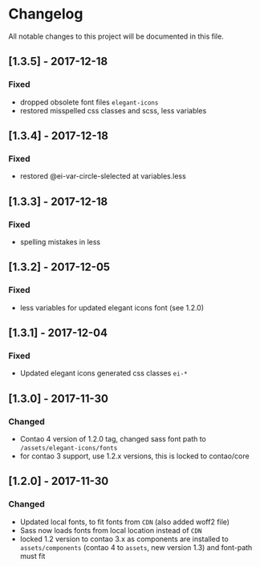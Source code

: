 # Changelog
All notable changes to this project will be documented in this file.

## [1.3.5] - 2017-12-18

### Fixed
- dropped obsolete font files `elegant-icons`
- restored misspelled css classes and scss, less variables

## [1.3.4] - 2017-12-18

### Fixed
- restored @ei-var-circle-slelected at variables.less

## [1.3.3] - 2017-12-18

### Fixed
- spelling mistakes in less

## [1.3.2] - 2017-12-05

### Fixed
- less variables for updated elegant icons font (see 1.2.0)

## [1.3.1] - 2017-12-04

### Fixed
- Updated elegant icons generated css classes `ei-*`

## [1.3.0] - 2017-11-30

### Changed
- Contao 4 version of 1.2.0 tag, changed sass font path to `/assets/elegant-icons/fonts`
- for contao 3 support, use 1.2.x versions, this is locked to contao/core

## [1.2.0] - 2017-11-30

### Changed
- Updated local fonts, to fit fonts from `CDN` (also added woff2 file)
- Sass now loads fonts from local location instead of `CDN`
- locked 1.2 version to contao 3.x as components are installed to `assets/components` (contao 4 to `assets`, new version 1.3) and font-path must fit 
